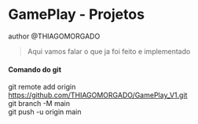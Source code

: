 # GamePlay - Projetos

author @THIAGOMORGADO

> Aqui vamos falar o que ja foi feito e implementado

#### Comando do git

git remote add origin https://github.com/THIAGOMORGADO/GamePlay_V1.git<br>
git branch -M main<br>
git push -u origin main<br>

